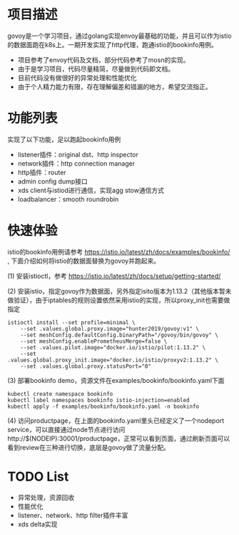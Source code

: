 # 项目描述
govoy是一个学习项目，通过golang实现envoy最基础的功能，并且可以作为istio的数据面跑在k8s上。一期开发实现了http代理，跑通istio的bookinfo用例。
- 项目参考了envoy代码及文档，部分代码参考了mosn的实现。
- 由于是学习项目，代码尽量精简，尽量做到代码即文档。
- 目前代码没有做很好的异常处理和性能优化
- 由于个人精力能力有限，存在理解偏差和错漏的地方，希望交流指正。

# 功能列表
实现了以下功能，足以跑起bookinfo用例
- listener插件：original dst、http inspector
- network插件：http connection manager
- http插件：router
- admin config dump接口
- xds client与istiod进行通信，实现agg stow通信方式
- loadbalancer：smooth roundrobin

# 快速体验
istio的bookinfo用例请参考 https://istio.io/latest/zh/docs/examples/bookinfo/ , 下面介绍如何将istio的数据面替换为govoy并跑起来。

(1) 安装istioctl，参考 https://istio.io/latest/zh/docs/setup/getting-started/

(2) 安装istio，指定govoy作为数据面，另外指定isito版本为1.13.2（其他版本暂未做验证），由于iptables的规则设置依然采用istio的实现，所以proxy_init也需要做指定
```
istioctl install --set profile=minimal \
    --set .values.global.proxy.image="hunter2019/govoy:v1" \
    --set meshConfig.defaultConfig.binaryPath="/govoy/bin/govoy" \
    --set meshConfig.enablePrometheusMerge=false \
    --set .values.pilot.image="docker.io/istio/pilot:1.13.2" \
    --set .values.global.proxy_init.image="docker.io/istio/proxyv2:1.13.2" \
    --set .values.global.proxy.statusPort="0"
```

(3) 部署bookinfo demo，资源文件在examples/bookinfo/bookinfo.yaml下面
```
kubectl create namespace bookinfo
kubectl label namespaces bookinfo istio-injection=enabled
kubectl apply -f examples/bookinfo/bookinfo.yaml -n bookinfo
```

(4) 访问productpage，在上面的bookinfo.yaml里头已经定义了一个nodeport service，可以直接通过node节点进行访问
http://$(NODEIP):30001/productpage，正常可以看到页面，通过刷新页面可以看到review在三种进行切换，底层是govoy做了流量分配。

# TODO List
- 异常处理，资源回收
- 性能优化
- listener、network、http filter插件丰富
- xds delta实现
